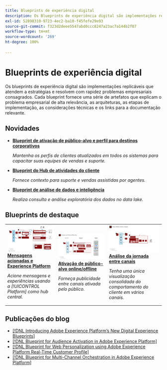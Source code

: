 ```yaml
---
title: Blueprints de experiência digital
description: Os Blueprints de experiência digital são implementações replicáveis que atendem a estratégias e resolvem problemas empresariais consagrados. Eles aceleram o tempo de retorno do investimento e fornecem um caminho mais rápido para o sucesso.
exl-id: 52898310-9723-4ec2-ba10-f45fefe29e93
source-git-commit: f323d2deee5547abd0ccc8247a23ac7a144b2f07
workflow-type: tm+mt
source-wordcount: '269'
ht-degree: 100%

---
```


# Blueprints de experiência digital

Os blueprints de experiência digital são implementações replicáveis que atendem a estratégias e resolvem com rapidez problemas empresariais consagrados. Cada blueprint fornece uma série de artefatos que explicam o problema empresarial de alta relevância, as arquiteturas, as etapas de implementação, as considerações técnicas e os links para a documentação relevante.

## Novidades

* **[Blueprint de ativação de público-alvo e perfil para destinos corporativos](/help/blueprints/audience-activation/enterprise-destinations.md)**

   *Mantenha os perfis de clientes atualizados em todos os sistemas para capacitar suas equipes de vendas e suporte&#x200B;.*
* **[Blueprint do Hub de atividades do cliente](/help/blueprints/audience-activation/customer-activity.md)**

   *Fornece contexto para suporte e vendas assistidas por agentes.*
* **[Blueprint de análise de dados e inteligência](/help/blueprints/data-insights/analysis.md)**

   *Realiza consulta e análise exploratória dos dados no data lake.*

## Blueprints de destaque

<table style="table-layout:fixed">
<tr>
  <td>
    <a href="https://experienceleague.adobe.com/docs/blueprints-learn/architecture/customer-journeys/journey-optimizer.html?lang=pt-BR"><img alt="imagem em miniatura do Blueprint de mensagens acionadas e da Experience Platform" src="customer-journeys/assets/journey-optimizer.png" /></a>
    <div><a href="https://experienceleague.adobe.com/docs/blueprints-learn/architecture/customer-journeys/journey-optimizer.html"><strong>Mensagens acionadas e Experience Platform</strong></a></div>
    <p><em>Acione mensagens e experiências usando a [!UICONTROL Platform] como hub central.</em></p>
  </td>
  <td>
    <a href="https://experienceleague.adobe.com/docs/blueprints-learn/architecture/audience-activation/online-offline.html?lang=pt-BR"><img alt="imagem em miniatura do blueprint de ativação de público-alvo online/offline" src="audience-activation/assets/online_offline_activation.svg" /></a>
    <div><a href="https://experienceleague.adobe.com/docs/blueprints-learn/architecture/audience-activation/online-offline.html"><strong>Ativação de público-alvo online/offline</strong></a></div>
    <p><em>Forneça publicidade entre canais ativada pelo público.</em></p>
  </td>
  <td>
    <a href="https://experienceleague.adobe.com/docs/analytics-platform/using/cja-usecases/cross-channel.html?lang=pt-BR"><img alt="imagem em miniatura do blueprint de consolidação de dados digitais comportamentais" src="customer-journey-analytics/assets/CJA.svg" /></a>
    <div><a href="https://experienceleague.adobe.com/docs/analytics-platform/using/cja-usecases/cross-channel.html?lang=en"><strong>Análise da jornada entre canais</strong></a></div>
    <p><em>Tenha uma única visualização consolidada do comportamento do cliente em vários canais.</em></p>
  </td>
</tr>
</table>

## Publicações do blog

* [[!DNL Introducing Adobe Experience Platform’s New Digital Experience Blueprints]](https://medium.com/adobetech/introducing-adobe-experience-platforms-new-digital-experience-blueprints-93a6b5f5da7c)
* [[!DNL Blueprint for Audience Activation in Adobe Experience Platform]](https://medium.com/adobetech/a-blueprint-for-audience-activation-in-adobe-experience-platform-b2b30fae90fd)
* [[!DNL Blueprint for Web Personalization using Adobe Experience Platform Real-Time Customer Profile]](https://medium.com/adobetech/blueprint-for-web-personalization-using-adobe-experience-platform-real-time-customer-profile-fef2ce7a4b2f)
* [[!DNL Blueprint for Multi-Channel Orchestration in Adobe Experience Platform]](https://medium.com/adobetech/blueprint-for-multi-channel-orchestration-in-adobe-experience-platform-c68317e94184)
